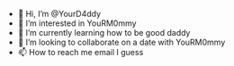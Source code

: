 - 👋 Hi, I’m @YourD4ddy
- 👀 I’m interested in YouRM0mmy
- 🌱 I’m currently learning how to be good daddy
- 💞️ I’m looking to collaborate on a date with YouRM0mmy
- 📫 How to reach me email I guess

<!---
YourD4ddy/YourD4ddy is a ✨ special ✨ repository because its `README.md` (this file) appears on your GitHub profile.
You can click the Preview link to take a look at your changes.
--->
